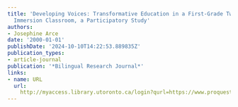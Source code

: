 ```yaml
---
title: 'Developing Voices: Transformative Education in a First-Grade Two-Way Spanish
  Immersion Classroom, a Participatory Study'
authors:
- Josephine Arce
date: '2000-01-01'
publishDate: '2024-10-10T14:22:53.889835Z'
publication_types:
- article-journal
publication: '*Bilingual Research Journal*'
links:
- name: URL
  url: 
    http://myaccess.library.utoronto.ca/login?qurl=https://www.proquest.com/docview/62338617?accountid=14771&bdid=38382&_bd=zRaKUapCYKrDqVqz4R3%2B%2FeSMREc%3D
---
```

